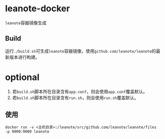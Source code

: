 # leanote-docker

`leanote`容器镜像生成

## Build
运行`./build.sh`可生成`leanote`容器镜像，使用`github.com/leanote/leanote`的最新版本进行构建。

# optional

1. 若`build.sh`脚本所在目录含有`app.conf`，则会使用`app.conf`覆盖默认。
1. 若`build.sh`脚本所在目录含有`run.sh`，则会使用`run.sh`覆盖默认。

## 使用
`docker run -v <主机目录>:/leanote/src/github.com/leanote/leanote/files -p 9000:9000 leanote`
